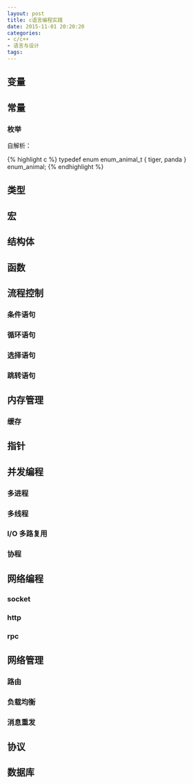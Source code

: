 ```yaml
---
layout: post
title: c语言编程实践
date: 2015-11-01 20:20:20
categories:
- c/c++
- 语言与设计
tags:
---
```


## 变量

## 常量

### 枚举

自解析：

{% highlight c %}
typedef enum enum_animal_t {
        tiger,
        panda
} enum_animal;
{% endhighlight %}

## 类型

## 宏

## 结构体

## 函数

## 流程控制

### 条件语句

### 循环语句

### 选择语句

### 跳转语句

## 内存管理

### 缓存

## 指针

## 并发编程

### 多进程

### 多线程

### I/O 多路复用

### 协程

## 网络编程

### socket

### http

### rpc

## 网络管理

### 路由

### 负载均衡

### 消息重发

## 协议

## 数据库